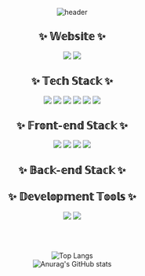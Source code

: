 <div align="center">
  
![header](https://capsule-render.vercel.app/api?type=waving&color=0:b92b27,100:1565C0&height=300&section=header&text=WELCOME&desc=JIHYEON's%20Github&fontSize=90&fontAlignY=25&descAlignY=40&fontColor=FFFFFF)

## ✨ 𝕎𝕖𝕓𝕤𝕚𝕥𝕖 ✨
<a href="https://www.instagram.com/j.jm.o_o/" target='_blank'><img src="https://img.shields.io/badge/INSTAGRAM-E4405F?style=for-the-badge&logo=Instagram&logoColor=white"></a>
<a href="https://jihyeonsite.netlify.app/" target='_blank'><img src="https://img.shields.io/badge/PORTFOLIO%20SITE-4EE3C2?style=for-the-badge&logo=Instatus&logoColor=white"></a>

## ✨ 𝕋𝕖𝕔𝕙 𝕊𝕥𝕒𝕔𝕜 ✨
<img src="https://img.shields.io/badge/C-A8B9CC?style=for-the-badge&logo=C&logoColor=white">
<img src="https://img.shields.io/badge/C%2B%2B-00599C?style=for-the-badge&logo=C%2B%2B&logoColor=white">
<img src="https://img.shields.io/badge/C%23-239120?style=for-the-badge&logo=C%20Sharp&logoColor=white">
<img src="https://img.shields.io/badge/PYTHON-3776AB?style=for-the-badge&logo=Python&logoColor=white">
<img src="https://img.shields.io/badge/LUA-2C2D72?style=for-the-badge&logo=Lua&logoColor=white">
<img src="https://img.shields.io/badge/NODE%2EJS-339933?style=for-the-badge&logo=Node%2Ejs&logoColor=white">

## ✨ 𝔽𝕣𝕠𝕟𝕥-𝕖𝕟𝕕 𝕊𝕥𝕒𝕔𝕜 ✨
<img src="https://img.shields.io/badge/HTML-E34F26?style=flat-square&logo=HTML5&logoColor=white">
<img src="https://img.shields.io/badge/CSS3-F68212?style=flat-square&logo=CSS3&logoColor=white">
<img src="https://img.shields.io/badge/JAVASCRIPT-F7DF1E?style=for-the-badge&logo=JavaScript&logoColor=white">
<img src="https://img.shields.io/badge/JQuerytg-0769AD?style=flat-square&logo=jQuery&logoColor=white">

## ✨ 𝔹𝕒𝕔𝕜-𝕖𝕟𝕕 𝕊𝕥𝕒𝕔𝕜 ✨


## ✨ 𝔻𝕖𝕧𝕖𝕝𝕠𝕡𝕞𝕖𝕟𝕥 𝕋𝕠𝕠𝕝𝕤 ✨
<img src="https://img.shields.io/badge/VISUAL%20STUDIO%20CODE-007ACC?style=flat-square&logo=VisualStudioCode&logoColor=white">
<img src="https://img.shields.io/badge/VISUAL%20STUDIO-5C2D91?style=flat-square&logo=VisualStudio&logoColor=white">
  
<br><br>
  
![Top Langs](https://github-readme-stats.vercel.app/api/top-langs/?username=Jihyeon06&layout=compact&theme=monokai)<br>
![Anurag's GitHub stats](https://github-readme-stats.vercel.app/api?username=Jihyeon06&show_icons=true&theme=monokai)
</div>
